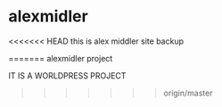 # alexmidler
<<<<<<< HEAD
this is alex middler site backup

=======
alexmidler project


IT IS A WORLDPRESS PROJECT
>>>>>>> origin/master
